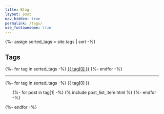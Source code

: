 ```yaml
---
title: Blog
layout: post
nav_hidden: true
permalink: /tags/
use_fontawesome: true
---
```


{%- assign sorted_tags = site.tags | sort -%}

## Tags

<p>
{%- for tag in sorted_tags -%}
  <a href="#{{ tag[0] }}" class="post-tag"><i class="fas fa-tag"></i> {{ tag[0] }}</a>
{%- endfor -%}
</p>

<hr>

{%- for tag in sorted_tags -%}
  <a name="{{ tag[0] }}" class="post-tag"><i class="fas fa-tag"></i> {{ tag[0] }}</a>
  <ul class="post-list">
    {%- for post in tag[1] -%}
    {% include post_list_item.html %}
    {%- endfor -%}
  </ul>
{%- endfor -%}